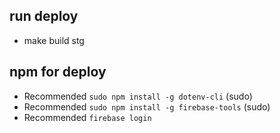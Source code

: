 
## run deploy
- make build stg

## npm for deploy
- Recommended `sudo npm install -g dotenv-cli` (sudo)
- Recommended `sudo npm install -g firebase-tools` (sudo)
- Recommended `firebase login`

